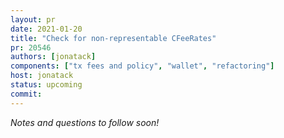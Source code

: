 ```yaml
---
layout: pr
date: 2021-01-20
title: "Check for non-representable CFeeRates"
pr: 20546
authors: [jonatack]
components: ["tx fees and policy", "wallet", "refactoring"]
host: jonatack
status: upcoming
commit:
---
```


_Notes and questions to follow soon!_

<!-- TODO: Before meeting, add notes and questions
## Notes

## Questions
-->


<!-- TODO: After meeting, uncomment and add meeting log between the irc tags
## Meeting Log

{% irc %}
{% endirc %}
-->
